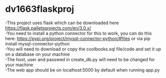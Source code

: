 ﻿# dv1663flaskproj
-This project uses flask which can be downloaded here https://flask.palletsprojects.com/en/3.0.x/ \
-You need to install a python connector for this to work, you can do this here: https://pypi.org/project/mysql-connector-python/#files or via pip install mysql-connector-python\
-You will need to download or copy the coolbooks.sql file/code and set it up on a database on your machine\
-The host, user and passwed in create_db.py will need to be changed for your machine\
-The web app should be on localhost:5000 by default when running app.py
